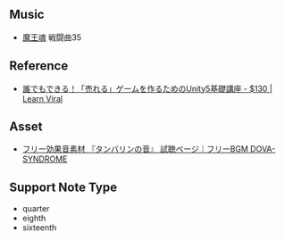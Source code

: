 
## Music 

- [魔王魂](https://maoudamashii.jokersounds.com/) 戦闘曲35

## Reference

- [誰でもできる！「売れる」ゲームを作るためのUnity5基礎講座 \- $130 \| Learn Viral](https://udemycoupon.learnviral.com/coupon/%E8%AA%B0%E3%81%A7%E3%82%82%E3%81%A7%E3%81%8D%E3%82%8B%EF%BC%81%E3%80%8C%E5%A3%B2%E3%82%8C%E3%82%8B%E3%80%8D%E3%82%B2%E3%83%BC%E3%83%A0%E3%82%92%E4%BD%9C%E3%82%8B%E3%81%9F%E3%82%81%E3%81%AEunity5/)

## Asset

- [フリー効果音素材 『タンバリンの音』 試聴ページ｜フリーBGM DOVA\-SYNDROME](https://dova-s.jp/se/play847.html)

## Support Note Type

- quarter
- eighth
- sixteenth
